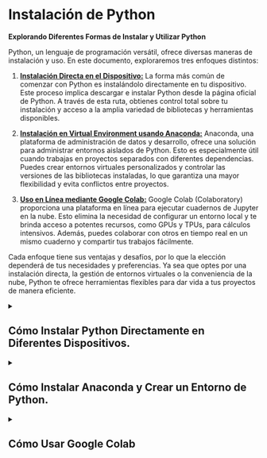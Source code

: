 

# Instalación de Python

**Explorando Diferentes Formas de Instalar y Utilizar Python**

Python, un lenguaje de programación versátil, ofrece diversas maneras de instalación y uso. En este documento, exploraremos tres enfoques distintos:


1. **[Instalación Directa en el Dispositivo:](#Cómo-Instalar-Python-Directamente-en-Diferentes-Dispositivos)**
   La forma más común de comenzar con Python es instalándolo directamente en tu dispositivo. Este proceso implica descargar e instalar Python desde la página oficial de Python. A través de esta ruta, obtienes control total sobre tu instalación y acceso a la amplia variedad de bibliotecas y herramientas disponibles.

2. **[Instalación en Virtual Environment usando Anaconda:](#Cómo-Instalar-Anaconda-y-Crear-un-Entorno-de-Python)**
   Anaconda, una plataforma de administración de datos y desarrollo, ofrece una solución para administrar entornos aislados de Python. Esto es especialmente útil cuando trabajas en proyectos separados con diferentes dependencias. Puedes crear entornos virtuales personalizados y controlar las versiones de las bibliotecas instaladas, lo que garantiza una mayor flexibilidad y evita conflictos entre proyectos.

3. **[Uso en Línea mediante Google Colab:](#Cómo-Usar-Google-Colab)**
   Google Colab (Colaboratory) proporciona una plataforma en línea para ejecutar cuadernos de Jupyter en la nube. Esto elimina la necesidad de configurar un entorno local y te brinda acceso a potentes recursos, como GPUs y TPUs, para cálculos intensivos. Además, puedes colaborar con otros en tiempo real en un mismo cuaderno y compartir tus trabajos fácilmente.

Cada enfoque tiene sus ventajas y desafíos, por lo que la elección dependerá de tus necesidades y preferencias. Ya sea que optes por una instalación directa, la gestión de entornos virtuales o la conveniencia de la nube, Python te ofrece herramientas flexibles para dar vida a tus proyectos de manera eficiente.

<details>
  <summary> <h2> Cómo Instalar Python Directamente en Diferentes Dispositivos. </h2></summary>
   <ol>
      <li>
         <details>
          <summary><h3> Instalación en Windows</h3></summary>
             <ul>
               <li><strong>Descargar Python:</strong> Ve al sitio oficial de Python en <a href="https://www.python.org/">python.org</a> y descarga el instalador de Python para Windows.</li>
               <li><strong>Ejecutar el Instalador:</strong> Ejecuta el archivo descargado. Asegúrate de marcar la casilla "Add Python X.Y to PATH" durante la instalación para que Python se agregue al PATH del sistema.</li>
               <li><strong>Instalar Python:</strong> Sigue las instrucciones del instalador. Python se instalará en tu sistema.</li>
               <li><strong>Verificar la Instalación:</strong> Abre la línea de comandos (cmd) y ejecuta <code>python --version</code> para verificar que Python se haya instalado correctamente.</li>
             </ul>
         </details>
      </li>
      <li>
        <details>
           <summary><h3> Instalación en macOS</h3></summary>
              <ul>
                  <li> <strong>Terminal:</strong> Python generalmente viene preinstalado en macOS. Abre la Terminal y ejecuta <code>python3 --version</code> para verificar si ya está instalado.</li>
                  <li> <strong>Instalación desde python.org:</strong> Si deseas una versión más actualizada, puedes descargar el instalador de Python desde <a href="https://www.python.org/">python.org</a> y ejecutarlo.</li>
              </ul>
          </details>
      </li>
      <li>
         <details>
            <summary><h3> Instalación en Linux</h3></summary>
               <ul>
                  <li><strong>Terminal:</strong> Abre la terminal y ejecuta <code>python3 --version</code> para verificar si Python ya está instalado.</li>
                  <li><strong>Actualizar el Gestor de Paquetes:</strong> Ejecuta <code>sudo apt update</code> para actualizar el gestor de paquetes.</li>
                  <li><strong>Instalación:</strong> Ejecuta <code>sudo apt install python3</code> para instalar Python 3 en sistemas basados en Debian/Ubuntu. Para otras distribuciones, utiliza el gestor de paquetes correspondiente. </li>
               </ul>
         </details>
      </li>
      <li>
         <details>
            <summary><h3> Instalación en Fedora</h3></summary>
         <ul>
            <li><strong>Terminal:</strong> Abre la terminal.</li>
            <li><strong>Actualizar Repositorios:</strong> Ejecuta <code>sudo dnf update</code> para actualizar la lista de paquetes.</li>
            <li><strong>Instalación:</strong> Ejecuta <code>sudo dnf install python3</code> para instalar Python 3.</li>
         </ul>
      </details>
      </li>
      <li>
         <details>
            <summary><h3> Instalación en Ubuntu</h3></summary>
         <ul>
            <li><strong>Terminal:</strong> Abre la terminal.</li>
            <li><strong>Actualizar Repositorios:</strong> Ejecuta <code>sudo apt update</code> para actualizar la lista de paquetes.</li>
            <li><strong>Instalación:</strong> Ejecuta <code>sudo apt install python3</code> para instalar Python 3.</li>
         </ul>
      </details>
      </li>
   </ol>
</details>

<details>
  <summary><h2>Cómo Instalar Anaconda y Crear un Entorno de Python.</h2></summary>

### Instalación de Anaconda:

1. **Descargar Anaconda:** Ve al sitio oficial de Anaconda en [anaconda.com](https://www.anaconda.com/products/distribution) y descarga el instalador correspondiente a tu sistema operativo (Windows, macOS o Linux).

2. **Ejecutar el Instalador:** Ejecuta el archivo descargado y sigue las instrucciones del instalador. Asegúrate de seleccionar la opción de instalación para "Just Me" (Solo para mí) a menos que tengas una razón específica para instalarlo para todos los usuarios.

3. **Añadir a PATH (Opcional):** Durante la instalación, puedes optar por agregar Anaconda al PATH del sistema. Esto facilitará el acceso a las herramientas de Anaconda desde la línea de comandos.

### Creación de un Entorno de Python con Anaconda Navigator:

1. **Abrir Anaconda Navigator:** Una vez instalado, abre Anaconda Navigator desde el menú de inicio o desde la línea de comandos ejecutando `anaconda-navigator`.

2. **Creación de un Entorno:** En Anaconda Navigator, ve a la pestaña "Environments" (Entornos) en el lado izquierdo. Luego, haz clic en "Create" (Crear) en la parte inferior izquierda.

3. **Nombre del Entorno:** Asigna un nombre al nuevo entorno, por ejemplo, "mi_entorno".

4. **Seleccionar Versión de Python:** Selecciona la versión de Python que deseas utilizar en el entorno. Puedes elegir entre las versiones disponibles en el menú desplegable.

5. **Paquetes Adicionales (Opcional):** Si deseas, puedes seleccionar paquetes adicionales que se instalarán en el nuevo entorno.

6. **Creación del Entorno:** Haz clic en "Create" (Crear) para crear el nuevo entorno.

### Activar y Usar el Entorno de Python:

1. **Activar el Entorno:** Una vez creado el entorno, regresa a la pestaña "Home" (Inicio) en Anaconda Navigator. En la parte superior del panel derecho, selecciona el entorno que creaste en el menú desplegable.

2. **Abrir Terminal (Opcional):** Puedes abrir una terminal directamente desde Anaconda Navigator haciendo clic en "Open Terminal" (Abrir terminal) en la parte inferior derecha. Si no estás utilizando Anaconda Navigator, también puedes abrir tu terminal habitual.

3. **Activar el Entorno desde la Terminal:** En la terminal, ejecuta el comando según tu sistema operativo:
   - En Windows: `activate mi_entorno`
   - En macOS y Linux: `source activate mi_entorno`

4. **Desactivar el Entorno:** Cuando hayas terminado de trabajar en el entorno, puedes desactivarlo ejecutando `conda deactivate` en la terminal.

Recuerda reemplazar "mi_entorno" con el nombre que hayas elegido para tu entorno. ¡Con esto, estarás listo para crear y trabajar en entornos de Python utilizando Anaconda!

</details>

<details>
  <summary><h2>Cómo Usar Google Colab</h2></summary>

1. **Acceso a Google Colab:** Abre tu navegador web y visita [Google Colab](https://colab.research.google.com/).

2. **Iniciar Sesión:** Si no has iniciado sesión con tu cuenta de Google, hazlo haciendo clic en el botón "Sign In" (Iniciar sesión) en la esquina superior derecha.

3. **Crear un Nuevo Cuaderno:** Una vez que hayas iniciado sesión, puedes crear un nuevo cuaderno haciendo clic en "New Notebook" (Nuevo cuaderno) en la página de inicio.

4. **Celdas de Código y Texto:** Google Colab utiliza celdas para organizar tu código y texto. Puedes añadir una nueva celda haciendo clic en el botón "+ Code" (Código) o "+ Text" (Texto) en la barra superior.

5. **Escribir Código:** En una celda de código, puedes escribir código en lenguaje Python. Para ejecutar el código en una celda, presiona Shift + Enter o haz clic en el botón "Play" (Reproducir) que aparece a la izquierda de la celda.

6. **Agregar Comentarios:** Utiliza celdas de texto para agregar explicaciones, documentación o comentarios a tu cuaderno. Puedes usar formato Markdown para dar formato al texto.

7. **Ejecutar Celdas en Orden:** Es importante ejecutar las celdas en orden, ya que las variables y resultados de celdas anteriores estarán disponibles en celdas posteriores.

8. **Instalar Bibliotecas:** Puedes instalar bibliotecas Python adicionales directamente en Google Colab utilizando comandos como `!pip install nombre_de_la_biblioteca`.

9. **Guardar y Compartir:** Puedes guardar tu cuaderno en Google Drive haciendo clic en "File" (Archivo) > "Save" (Guardar). También puedes compartir el cuaderno con otras personas permitiéndoles ver o editar.

10. **Acceso a Recursos de Google:** Google Colab ofrece acceso a recursos como GPUs y TPUs de forma gratuita, lo que puede acelerar el procesamiento de tus cálculos y modelos de aprendizaje automático.

11. **Ejecución Remota:** Si necesitas ejecutar tu código durante un período prolongado (por ejemplo, entrenamiento de modelos de aprendizaje automático), puedes mantener la sesión activa y ejecutarlo en los servidores de Google.

12. **Descargar y Subir Archivos:** Puedes descargar archivos generados en tu cuaderno o cargar archivos desde tu sistema local para su procesamiento en Google Colab.

13. **Exportar a Diferentes Formatos:** Puedes exportar tu cuaderno en diferentes formatos, como HTML o PDF, para compartirlo fácilmente.




Google Colab es una herramienta poderosa para trabajar con Python en la nube sin necesidad de configurar entornos locales. Te permite acceder a recursos computacionales y colaborar con otros de manera eficiente. ¡Espero que esta guía te sea útil para comenzar con Google Colab! 
</details>



